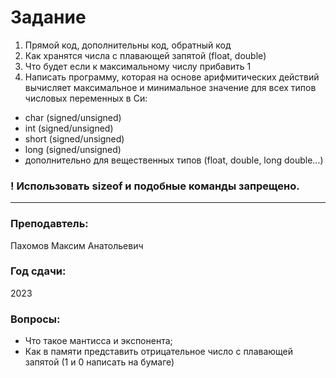# Задание
1) Прямой код, дополнительны код, обратный код
2) Как хранятся числа с плавающей запятой (float, double)
3) Что будет если к максимальному числу прибавить 1
4) Написать программу, которая на основе арифмитических действий вычисляет максимальное и минимальное значение для всех типов числовых переменных в Си:
  - char (signed/unsigned)
  - int (signed/unsigned)
  - short (signed/unsigned)
  - long (signed/unsigned)
  - дополнительно для вещественных типов (float, double, long double...)
### ! Использовать sizeof и подобные команды запрещено.
---
### Преподавтель: 
 Пахомов Максим Анатольевич
### Год сдачи: 
 2023
### Вопросы: 
- Что такое мантисса и экспонента;
- Как в памяти представить отрицательное число с плавающей запятой (1 и 0 написать на бумаге)